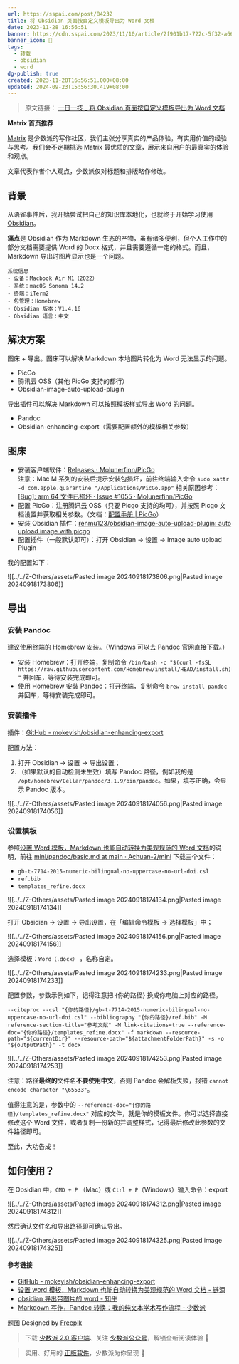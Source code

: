 ```yaml
---
url: https://sspai.com/post/84232
title: 将 Obsidian 页面按自定义模板导出为 Word 文档
date: 2023-11-28 16:56:51
banner: https://cdn.sspai.com/2023/11/10/article/2f901b17-722c-5f32-a665-e9e2f6e59d83.png
banner_icon: 🔖
tags:
  - 转载
  - obsidian
  - word
dg-publish: true
created: 2023-11-28T16:56:51.000+08:00
updated: 2024-09-23T15:56:30.419+08:00
---
```

>原文链接： [一日一技 _ 将 Obsidian 页面按自定义模板导出为 Word 文档]( https://sspai.com/post/84232)

**Matrix 首页推荐** 

[Matrix](https://sspai.com/matrix) 是少数派的写作社区，我们主张分享真实的产品体验，有实用价值的经验与思考。我们会不定期挑选 Matrix 最优质的文章，展示来自用户的最真实的体验和观点。

文章代表作者个人观点，少数派仅对标题和排版略作修改。

## 背景

从语雀事件后，我开始尝试把自己的知识库本地化，也就终于开始学习使用 [Obsidian](https://sspai.com/link?target=https%3A%2F%2Fobsidian.md%2F)。

**痛点**是 Obsidian 作为 Markdown 生态的产物，虽有诸多便利，但个人工作中的部分文档需要提供 Word 的 Docx 格式，并且需要遵循一定的格式。而且，Markdown 导出时图片显示也是一个问题。

```
系统信息
- 设备：Macbook Air M1（2022）
- 系统：macOS Sonoma 14.2
- 终端：iTerm2
- 包管理：Homebrew
- Obsidian 版本：V1.4.16
- Obsidian 语言：中文
```

## 解决方案

图床 + 导出。图床可以解决 Markdown 本地图片转化为 Word 无法显示的问题。

*   PicGo
*   腾讯云 OSS（其他 PicGo 支持的都行）
*   Obsidian-image-auto-upload-plugin

导出插件可以解决 Markdown 可以按照模板样式导出 Word 的问题。

*   Pandoc
*   Obsidian-enhancing-export（需要配置额外的模板相关参数）

## 图床

*   安装客户端软件：[Releases · Molunerfinn/PicGo](https://sspai.com/link?target=https%3A%2F%2Fgithub.com%2FMolunerfinn%2FPicGo%2Freleases)  
    注意：Mac M 系列的安装后提示安装包损坏，前往终端输入命令 `sudo xattr -d com.apple.quarantine "/Applications/PicGo.app"` 相关原因参考：[[Bug]: arm 64 文件已损坏 · Issue #1055 · Molunerfinn/PicGo](https://sspai.com/link?target=https%3A%2F%2Fgithub.com%2FMolunerfinn%2FPicGo%2Fissues%2F1055)
*   配置 PicGo：注册腾讯云 OSS（只要 Picgo 支持的均可），并按照 Picgo 文档设置并获取相关参数。（文档：[配置手册 | PicGo](https://sspai.com/link?target=https%3A%2F%2Fpicgo.github.io%2FPicGo-Doc%2Fzh%2Fguide%2Fconfig.html%23github%25E5%259B%25BE%25E5%25BA%258A)）
*   安装 Obsidian 插件：[renmu123/obsidian-image-auto-upload-plugin: auto upload image with picgo](https://sspai.com/link?target=https%3A%2F%2Fgithub.com%2Frenmu123%2Fobsidian-image-auto-upload-plugin)
*   配置插件（一般默认即可）：打开 Obsidian -> 设置 -> Image auto upload Plugin

我的配置如下：

![[../../Z-Others/assets/Pasted image 20240918173806.png|Pasted image 20240918173806]]
## 导出

### 安装 Pandoc

建议使用终端的 Homebrew 安装。（Windows 可以去 Pandoc 官网直接下载。）

*   安装 Homebrew：打开终端，复制命令 `/bin/bash -c "$(curl -fsSL https://raw.githubusercontent.com/Homebrew/install/HEAD/install.sh)"` 并回车，等待安装完成即可。
*   使用 Homebrew 安装 Pandoc：打开终端，复制命令 `brew install pandoc` 并回车，等待安装完成即可。

### 安装插件

插件：[GitHub - mokeyish/obsidian-enhancing-export](https://sspai.com/link?target=https%3A%2F%2Fgithub.com%2Fmokeyish%2Fobsidian-enhancing-export)

配置方法：

1.  打开 Obsidian -> 设置 -> 导出设置；
2.  （如果默认的自动检测未生效）填写 Pandoc 路径，例如我的是 `/opt/homebrew/Cellar/pandoc/3.1.9/bin/pandoc`。如果，填写正确，会显示 Pandoc 版本。

![[../../Z-Others/assets/Pasted image 20240918174056.png|Pasted image 20240918174056]]

### 设置模板

参照[设置 Word 模板，Markdown 也能自动转换为美观规范的 Word 文档](https://sspai.com/link?target=https%3A%2F%2Fld246.com%2Farticle%2F1667748681800)的说明，前往 [mini/pandoc/basic.md at main · Achuan-2/mini](https://sspai.com/link?target=https%3A%2F%2Fgithub.com%2FAchuan-2%2Fmini%2Fblob%2Fmain%2Fpandoc%2Fbasic.md) 下载三个文件：

*   `gb-t-7714-2015-numeric-bilingual-no-uppercase-no-url-doi.csl`
*   `ref.bib`
*   `templates_refine.docx`

![[../../Z-Others/assets/Pasted image 20240918174134.png|Pasted image 20240918174134]]

打开 Obsidian -> 设置 -> 导出设置，在「编辑命令模板 -> 选择模板」中；

![[../../Z-Others/assets/Pasted image 20240918174156.png|Pasted image 20240918174156]]

选择模板：`Word（.docx）` ，名称自定。

![[../../Z-Others/assets/Pasted image 20240918174233.png|Pasted image 20240918174233]]

配置参数，参数示例如下，记得注意把 {你的路径} 换成你电脑上对应的路径。

`--citeproc --csl "{你的路径}/gb-t-7714-2015-numeric-bilingual-no-uppercase-no-url-doi.csl" --bibliography "{你的路径}/ref.bib" -M reference-section-title="参考文献" -M link-citations=true --reference-doc="{你的路径}/templates_refine.docx" -f markdown --resource-path="${currentDir}" --resource-path="${attachmentFolderPath}" -s -o "${outputPath}" -t docx`

![[../../Z-Others/assets/Pasted image 20240918174253.png|Pasted image 20240918174253]]

注意：路径**最终的**文件名**不要使用中文**，否则 Pandoc 会解析失败，报错 `cannot encode character "\65533"`。

值得注意的是，参数中的 `--reference-doc="{你的路径}/templates_refine.docx"` 对应的文件，就是你的模板文件。你可以选择直接修改这个 Word 文件，或者复制一份新的并调整样式，记得最后修改此参数的文件路径即可。

至此，大功告成！

## 如何使用？

在 Obsidian 中，`CMD + P` （Mac）或 `Ctrl + P`（Windows）输入命令：export

![[../../Z-Others/assets/Pasted image 20240918174312.png|Pasted image 20240918174312]]

然后确认文件名和导出路径即可确认导出。

![[../../Z-Others/assets/Pasted image 20240918174325.png|Pasted image 20240918174325]]

#### 参考链接

*   [GitHub - mokeyish/obsidian-enhancing-export](https://sspai.com/link?target=https%3A%2F%2Fgithub.com%2Fmokeyish%2Fobsidian-enhancing-export)
*   [设置 word 模板，Markdown 也能自动转换为美观规范的 Word 文档 - 链滴](https://sspai.com/link?target=https%3A%2F%2Fld246.com%2Farticle%2F1667748681800)
*   [obsidian 导出带图片的 word - 知乎](https://sspai.com/link?target=https%3A%2F%2Fzhuanlan.zhihu.com%2Fp%2F570748937)
*   [Markdown 写作，Pandoc 转换：我的纯文本学术写作流程 - 少数派](https://sspai.com/post/64842)

题图 Designed by [Freepik](https://sspai.com/link?target=https%3A%2F%2Fwww.freepik.com%2F)

> 下载 [少数派 2.0 客户端](https://sspai.com/page/client)、关注 [少数派公众号](https://sspai.com/s/J71e)，解锁全新阅读体验 📰

> 实用、好用的 [正版软件](https://sspai.com/mall)，少数派为你呈现 🚀